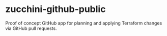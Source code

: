 # zucchini-github-public

Proof of concept GitHub app for planning and applying Terraform changes via GitHub pull requests.
